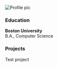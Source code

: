 ![Profile pic](/assets/images/Profile_Picture.png)

### Education
**Boston University**  
B.A., Computer Science

### Projects

Test project

